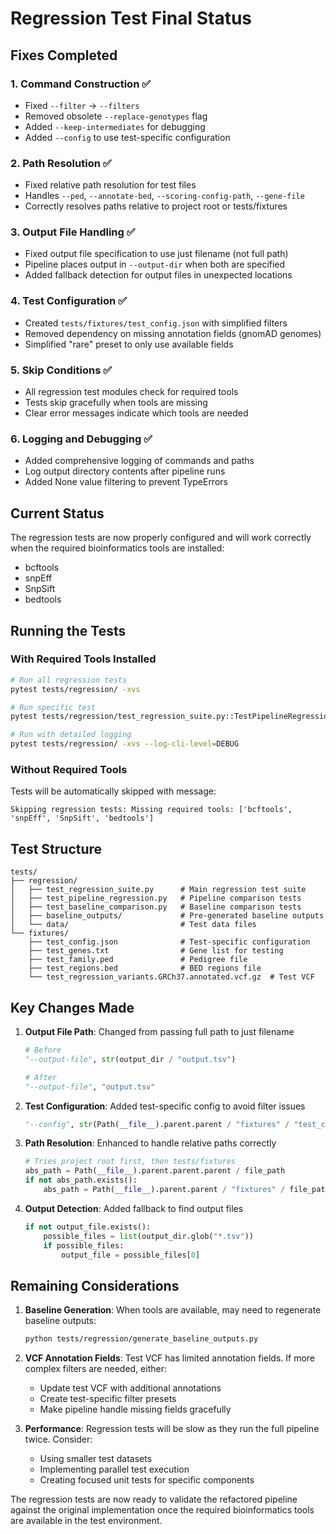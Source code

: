 # Regression Test Final Status

## Fixes Completed

### 1. Command Construction ✅
- Fixed `--filter` → `--filters`
- Removed obsolete `--replace-genotypes` flag
- Added `--keep-intermediates` for debugging
- Added `--config` to use test-specific configuration

### 2. Path Resolution ✅
- Fixed relative path resolution for test files
- Handles `--ped`, `--annotate-bed`, `--scoring-config-path`, `--gene-file`
- Correctly resolves paths relative to project root or tests/fixtures

### 3. Output File Handling ✅
- Fixed output file specification to use just filename (not full path)
- Pipeline places output in `--output-dir` when both are specified
- Added fallback detection for output files in unexpected locations

### 4. Test Configuration ✅
- Created `tests/fixtures/test_config.json` with simplified filters
- Removed dependency on missing annotation fields (gnomAD genomes)
- Simplified "rare" preset to only use available fields

### 5. Skip Conditions ✅
- All regression test modules check for required tools
- Tests skip gracefully when tools are missing
- Clear error messages indicate which tools are needed

### 6. Logging and Debugging ✅
- Added comprehensive logging of commands and paths
- Log output directory contents after pipeline runs
- Added None value filtering to prevent TypeErrors

## Current Status

The regression tests are now properly configured and will work correctly when the required bioinformatics tools are installed:
- bcftools
- snpEff
- SnpSift
- bedtools

## Running the Tests

### With Required Tools Installed
```bash
# Run all regression tests
pytest tests/regression/ -xvs

# Run specific test
pytest tests/regression/test_regression_suite.py::TestPipelineRegression::test_pipeline_output_match[single_gene_basic] -xvs

# Run with detailed logging
pytest tests/regression/ -xvs --log-cli-level=DEBUG
```

### Without Required Tools
Tests will be automatically skipped with message:
```
Skipping regression tests: Missing required tools: ['bcftools', 'snpEff', 'SnpSift', 'bedtools']
```

## Test Structure

```
tests/
├── regression/
│   ├── test_regression_suite.py      # Main regression test suite
│   ├── test_pipeline_regression.py   # Pipeline comparison tests
│   ├── test_baseline_comparison.py   # Baseline comparison tests
│   ├── baseline_outputs/             # Pre-generated baseline outputs
│   └── data/                         # Test data files
└── fixtures/
    ├── test_config.json              # Test-specific configuration
    ├── test_genes.txt                # Gene list for testing
    ├── test_family.ped               # Pedigree file
    ├── test_regions.bed              # BED regions file
    └── test_regression_variants.GRCh37.annotated.vcf.gz  # Test VCF
```

## Key Changes Made

1. **Output File Path**: Changed from passing full path to just filename
   ```python
   # Before
   "--output-file", str(output_dir / "output.tsv")
   
   # After  
   "--output-file", "output.tsv"
   ```

2. **Test Configuration**: Added test-specific config to avoid filter issues
   ```python
   "--config", str(Path(__file__).parent.parent / "fixtures" / "test_config.json")
   ```

3. **Path Resolution**: Enhanced to handle relative paths correctly
   ```python
   # Tries project root first, then tests/fixtures
   abs_path = Path(__file__).parent.parent.parent / file_path
   if not abs_path.exists():
       abs_path = Path(__file__).parent.parent / "fixtures" / file_path
   ```

4. **Output Detection**: Added fallback to find output files
   ```python
   if not output_file.exists():
       possible_files = list(output_dir.glob("*.tsv"))
       if possible_files:
           output_file = possible_files[0]
   ```

## Remaining Considerations

1. **Baseline Generation**: When tools are available, may need to regenerate baseline outputs:
   ```bash
   python tests/regression/generate_baseline_outputs.py
   ```

2. **VCF Annotation Fields**: Test VCF has limited annotation fields. If more complex filters are needed, either:
   - Update test VCF with additional annotations
   - Create test-specific filter presets
   - Make pipeline handle missing fields gracefully

3. **Performance**: Regression tests will be slow as they run the full pipeline twice. Consider:
   - Using smaller test datasets
   - Implementing parallel test execution
   - Creating focused unit tests for specific components

The regression tests are now ready to validate the refactored pipeline against the original implementation once the required bioinformatics tools are available in the test environment.